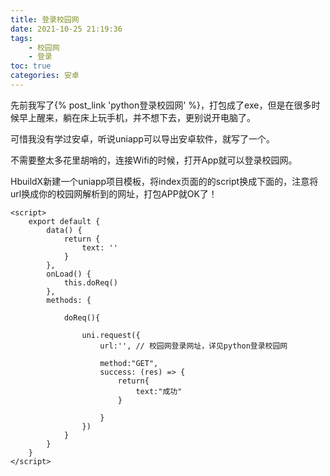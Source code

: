 ```yaml
---
title: 登录校园网
date: 2021-10-25 21:19:36
tags:
    - 校园网
    - 登录
toc: true
categories: 安卓
---
```


先前我写了{% post_link 'python登录校园网' %}，打包成了exe，但是在很多时候早上醒来，躺在床上玩手机，并不想下去，更别说开电脑了。

可惜我没有学过安卓，听说uniapp可以导出安卓软件，就写了一个。

不需要整太多花里胡哨的，连接Wifi的时候，打开App就可以登录校园网。

HbuildX新建一个uniapp项目模板，将index页面的的script换成下面的，注意将url换成你的校园网解析到的网址，打包APP就OK了！

```uniapp
<script>
	export default {
		data() {
			return {
				text: ''
			}
		},
		onLoad() {
			this.doReq()
		},
		methods: {
			
			doReq(){
				
				uni.request({
					url:'', // 校园网登录网址，详见python登录校园网
					
					method:"GET",
					success: (res) => {
						return{
							text:"成功"
						}
						
					}
				})
			}
		}
	}
</script>
```